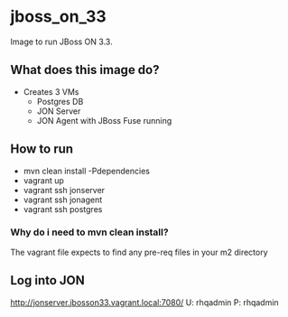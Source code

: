# jboss_on_33
Image to run JBoss ON 3.3.

## What does this image do?
- Creates 3 VMs
  - Postgres DB
  - JON Server
  - JON Agent with JBoss Fuse running

## How to run
- mvn clean install -Pdependencies
- vagrant up
- vagrant ssh jonserver
- vagrant ssh jonagent
- vagrant ssh postgres

### Why do i need to mvn clean install?
The vagrant file expects to find any pre-req files in your m2 directory

## Log into JON
http://jonserver.jbosson33.vagrant.local:7080/
U: rhqadmin
P: rhqadmin

